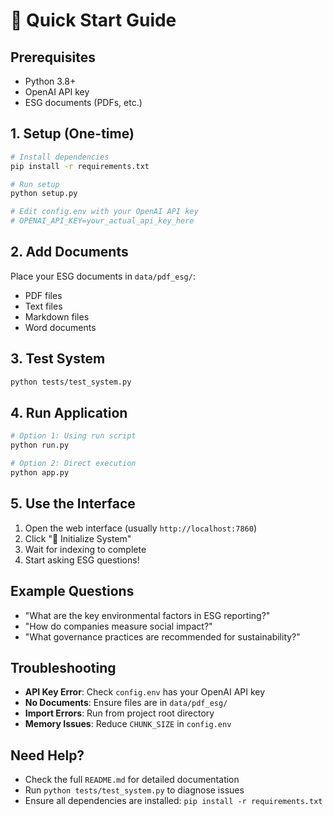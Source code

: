 # 🚀 Quick Start Guide

## Prerequisites
- Python 3.8+
- OpenAI API key
- ESG documents (PDFs, etc.)

## 1. Setup (One-time)

```bash
# Install dependencies
pip install -r requirements.txt

# Run setup
python setup.py

# Edit config.env with your OpenAI API key
# OPENAI_API_KEY=your_actual_api_key_here
```

## 2. Add Documents
Place your ESG documents in `data/pdf_esg/`:
- PDF files
- Text files
- Markdown files
- Word documents

## 3. Test System
```bash
python tests/test_system.py
```

## 4. Run Application
```bash
# Option 1: Using run script
python run.py

# Option 2: Direct execution
python app.py
```

## 5. Use the Interface
1. Open the web interface (usually `http://localhost:7860`)
2. Click "🚀 Initialize System"
3. Wait for indexing to complete
4. Start asking ESG questions!

## Example Questions
- "What are the key environmental factors in ESG reporting?"
- "How do companies measure social impact?"
- "What governance practices are recommended for sustainability?"

## Troubleshooting
- **API Key Error**: Check `config.env` has your OpenAI API key
- **No Documents**: Ensure files are in `data/pdf_esg/`
- **Import Errors**: Run from project root directory
- **Memory Issues**: Reduce `CHUNK_SIZE` in `config.env`

## Need Help?
- Check the full `README.md` for detailed documentation
- Run `python tests/test_system.py` to diagnose issues
- Ensure all dependencies are installed: `pip install -r requirements.txt` 